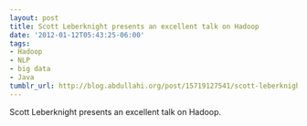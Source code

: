 ```yaml
---
layout: post
title: Scott Leberknight presents an excellent talk on Hadoop
date: '2012-01-12T05:43:25-06:00'
tags:
- Hadoop
- NLP
- big data
- Java
tumblr_url: http://blog.abdullahi.org/post/15719127541/scott-leberknight-presents-an-excellent-talk-on
---
```

Scott Leberknight presents an excellent talk on Hadoop.
